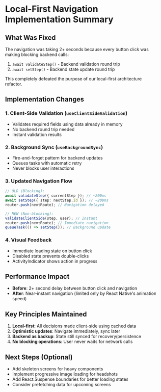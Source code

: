 # Local-First Navigation Implementation Summary

## What Was Fixed

The navigation was taking 2+ seconds because every button click was making blocking backend calls:

1. `await validateStep()` - Backend validation round trip
2. `await setStep()` - Backend state update round trip

This completely defeated the purpose of our local-first architecture refactor.

## Implementation Changes

### 1. Client-Side Validation (`useClientSideValidation`)

- Validates required fields using data already in memory
- No backend round trip needed
- Instant validation results

### 2. Background Sync (`useBackgroundSync`)

- Fire-and-forget pattern for backend updates
- Queues tasks with automatic retry
- Never blocks user interactions

### 3. Updated Navigation Flow

```typescript
// OLD (Blocking):
await validateStep({ currentStep }); // ~200ms
await setStep({ step: nextStep.id }); // ~200ms
router.push(nextRoute); // Navigation delayed

// NEW (Non-blocking):
validateClientSide(step, user); // Instant
router.push(nextRoute); // Immediate navigation
queueTask(() => setStep()); // Background update
```

### 4. Visual Feedback

- Immediate loading state on button click
- Disabled state prevents double-clicks
- ActivityIndicator shows action in progress

## Performance Impact

- **Before**: 2+ second delay between button click and navigation
- **After**: Near-instant navigation (limited only by React Native's animation speed)

## Key Principles Maintained

1. **Local-first**: All decisions made client-side using cached data
2. **Optimistic updates**: Navigate immediately, sync later
3. **Backend as backup**: State still synced for recovery/persistence
4. **No blocking operations**: User never waits for network calls

## Next Steps (Optional)

- Add skeleton screens for heavy components
- Implement progressive image loading for headshots
- Add React.Suspense boundaries for better loading states
- Consider prefetching data for upcoming screens
